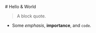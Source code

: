 <html><head></head><body># Hello &#x26; World

> A block quote.

- Some _emphasis_, **importance**, and `code`.
</body></html>